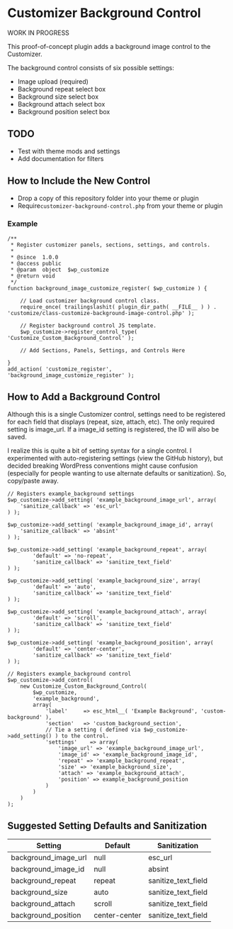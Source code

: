 # Customizer Background Control

WORK IN PROGRESS

This proof-of-concept plugin adds a background image control to the Customizer.

The background control consists of six possible settings:

* Image upload (required)
* Background repeat select box
* Background size select box
* Background attach select box
* Background position select box

## TODO

* Test with theme mods and settings
* Add documentation for filters

## How to Include the New Control

* Drop a copy of this repository folder into your theme or plugin
* Require`customizer-background-control.php` from your theme or plugin

### Example

```
/**
 * Register customizer panels, sections, settings, and controls.
 *
 * @since  1.0.0
 * @access public
 * @param  object  $wp_customize
 * @return void
 */
function background_image_customize_register( $wp_customize ) {

	// Load customizer background control class.
	require_once( trailingslashit( plugin_dir_path( __FILE__ ) ) . 'customize/class-customize-background-image-control.php' );

	// Register background control JS template.
	$wp_customize->register_control_type( 'Customize_Custom_Background_Control' );
	
	// Add Sections, Panels, Settings, and Controls Here
	
}
add_action( 'customize_register', 'background_image_customize_register' );
```

## How to Add a Background Control

Although this is a single Customizer control, settings need to be registered for each field that displays (repeat, size, attach, etc). The only required setting is image_url. If a image_id setting is registered, the ID will also be saved.

I realize this is quite a bit of setting syntax for a single control. I experimented with auto-registering settings (view the GitHub history), but decided breaking WordPress conventions might cause confusion (especially for people wanting to use alternate defaults or sanitization). So, copy/paste away.

```
// Registers example_background settings
$wp_customize->add_setting( 'example_background_image_url', array(
	'sanitize_callback' => 'esc_url'
) );

$wp_customize->add_setting( 'example_background_image_id', array(
	'sanitize_callback' => 'absint'
) );

$wp_customize->add_setting( 'example_background_repeat', array(
		'default' => 'no-repeat',
		'sanitize_callback' => 'sanitize_text_field'
) );

$wp_customize->add_setting( 'example_background_size', array(
		'default' => 'auto',
		'sanitize_callback' => 'sanitize_text_field'
) );

$wp_customize->add_setting( 'example_background_attach', array(
		'default' => 'scroll',
		'sanitize_callback' => 'sanitize_text_field'
) );

$wp_customize->add_setting( 'example_background_position', array(
		'default' => 'center-center',
		'sanitize_callback' => 'sanitize_text_field'
) );

// Registers example_background control
$wp_customize->add_control(
	new Customize_Custom_Background_Control(
		$wp_customize,
		'example_background',
		array(
			'label'		=> esc_html__( 'Example Background', 'custom-background' ),
			'section'	=> 'custom_background_section',
			// Tie a setting ( defined via $wp_customize->add_setting() ) to the control.
			'settings'    => array(
				'image_url' => 'example_background_image_url',
				'image_id' => 'example_background_image_id',
				'repeat' => 'example_background_repeat',
				'size' => 'example_background_size',
				'attach' => 'example_background_attach',
				'position' => example_background_position
			)
		)
	)
);
```

## Suggested Setting Defaults and Sanitization

| Setting                    | Default         | Sanitization        |
| -------------------------- | --------------- | ------------------- |
| background_image_url       | null            | esc_url             |
| background_image_id        | null            | absint              |
| background_repeat          | repeat          | sanitize_text_field |
| background_size            | auto            | sanitize_text_field |
| background_attach          | scroll          | sanitize_text_field |
| background_position        | center-center   | sanitize_text_field |